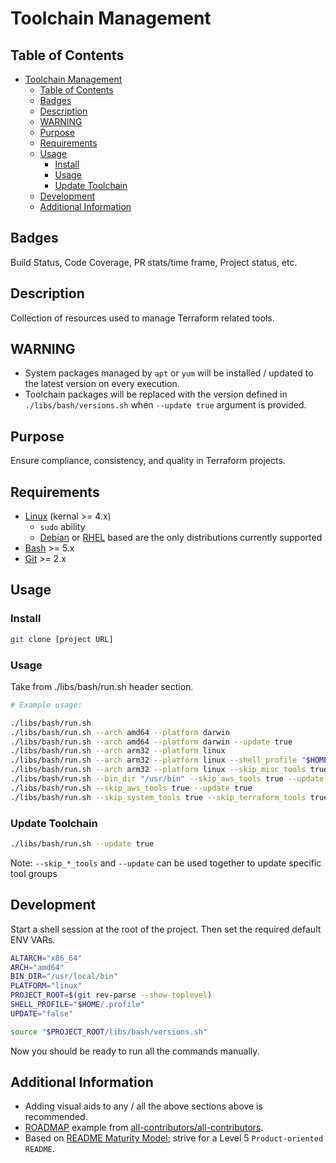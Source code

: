 # Toolchain Management

## Table of Contents

- [Toolchain Management](#toolchain-management)
  - [Table of Contents](#table-of-contents)
  - [Badges](#badges)
  - [Description](#description)
  - [WARNING](#warning)
  - [Purpose](#purpose)
  - [Requirements](#requirements)
  - [Usage](#usage)
    - [Install](#install)
    - [Usage](#usage-1)
    - [Update Toolchain](#update-toolchain)
  - [Development](#development)
  - [Additional Information](#additional-information)

## Badges

Build Status, Code Coverage, PR stats/time frame, Project status, etc.

## Description

Collection of resources used to manage Terraform related tools.

## WARNING

- System packages managed by `apt` or `yum` will be installed / updated to the latest version on every execution.
- Toolchain packages will be replaced with the version defined in `./libs/bash/versions.sh` when `--update true` argument is provided.

## Purpose

Ensure compliance, consistency, and quality in Terraform projects.

## Requirements

- [Linux](https://en.wikipedia.org/wiki/Linux) (kernal >= 4.x)
  - `sudo` ability
  - [Debian](https://en.wikipedia.org/wiki/Debian) or [RHEL](https://en.wikipedia.org/wiki/Red_Hat_Enterprise_Linux) based are the only distributions currently supported
- [Bash](https://en.wikipedia.org/wiki/Bash_(Unix_shell)) >= 5.x
- [Git](https://git-scm.com/) >= 2.x

## Usage

### Install

```sh
git clone [project URL]
```

### Usage

Take from ./libs/bash/run.sh header section.

```sh
# Example usage:

./libs/bash/run.sh
./libs/bash/run.sh --arch amd64 --platform darwin
./libs/bash/run.sh --arch amd64 --platform darwin --update true
./libs/bash/run.sh --arch arm32 --platform linux
./libs/bash/run.sh --arch arm32 --platform linux --shell_profile "$HOME/.zshell_profile"
./libs/bash/run.sh --arch arm32 --platform linux --skip_misc_tools true
./libs/bash/run.sh --bin_dir "/usr/bin" --skip_aws_tools true --update true
./libs/bash/run.sh --skip_aws_tools true --update true
./libs/bash/run.sh --skip_system_tools true --skip_terraform_tools true --skip_misc_tools true
```

### Update Toolchain

```sh
./libs/bash/run.sh --update true
```

Note: `--skip_*_tools` and `--update` can be used together to update specific tool groups

## Development

Start a shell session at the root of the project. Then set the required default ENV VARs.

```sh
ALTARCH="x86_64"
ARCH="amd64"
BIN_DIR="/usr/local/bin"
PLATFORM="linux"
PROJECT_ROOT=$(git rev-parse --show-toplevel)
SHELL_PROFILE="$HOME/.profile"
UPDATE="false"

source "$PROJECT_ROOT/libs/bash/versions.sh"
```

Now you should be ready to run all the commands manually.

## Additional Information

- Adding visual aids to any / all the above sections above is recommended.
- [ROADMAP](./ROADMAP.md) example from [all-contributors/all-contributors](https://github.com/all-contributors/all-contributors/blob/master/MAINTAINERS.md).
- Based on [README Maturity Model](https://github.com/LappleApple/feedmereadmes/blob/master/README-maturity-model.md); strive for a Level 5 `Product-oriented README`.

